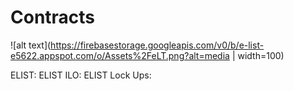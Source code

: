 # Contracts
![alt text](https://firebasestorage.googleapis.com/v0/b/e-list-e5622.appspot.com/o/Assets%2FeLT.png?alt=media | width=100)

ELIST:
ELIST ILO: 
ELIST Lock Ups:
